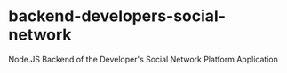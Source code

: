 # backend-developers-social-network
Node.JS Backend of the Developer's Social Network Platform Application
